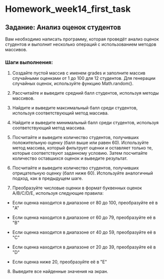 # Homework_week14_first_task

## Задание: Анализ оценок студентов

Вам необходимо написать программу, которая проведёт анализ оценок студентов и выполнит несколько операций с использованием методов массивов.

### Шаги выполнения:

1. Создайте пустой массив с именем grades и заполните массив случайными оценками от 1 до 100 для 12 студентов. Для генерации случайных оценок, используйте функцию Math.random().

2. Рассчитайте и выведите средний балл студентов, используя методы массивов.

3. Найдите и выведите максимальный балл среди студентов, используя соответствующий метод массива.

4. Найдите и выведите минимальный балл среди студентов, используя соответствующий метод массива.

5. Посчитайте и выведите количество студентов, получивших положительную оценку (балл выше или равен 60). Используйте метод массива, который фильтрует оценки и оставляет только те, которые соответствуют заданному условию. Затем посчитайте количество оставшихся оценок и выведите результат.

6. Посчитайте и выведите количество студентов, получивших отрицательную оценку (балл ниже 60). Используйте аналогичный подход, как в предыдущем шаге.

7. Преобразуйте числовые оценки в формат буквенных оценок A/B/C/D/E, используя следующие правила:

* Если оценка находится в диапазоне от 80 до 100, преобразуйте её в "A"

* Если оценка находится в диапазоне от 60 до 79, преобразуйте её в "B"

* Если оценка находится в диапазоне от 40 до 59, преобразуйте её в "C"

* Если оценка находится в диапазоне от 20 до 39, преобразуйте её в "D"

* Если оценка ниже 20, преобразуйте её в "E"


8. Выведите все найденные значения на экран.
